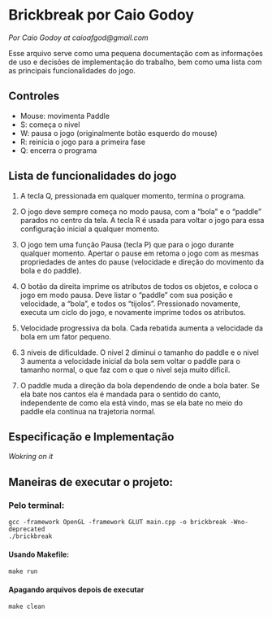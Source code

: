 # Brickbreak por Caio Godoy 
_Por Caio Godoy at caioafgod@gmail.com_

Esse arquivo serve como uma pequena documentação com as informações de uso e decisões de implementação do trabalho, bem como uma lista com as principais funcionalidades do jogo.

## Controles
- Mouse: movimenta Paddle
- S: começa o nivel
- W: pausa o jogo (originalmente botão esquerdo do mouse)
- R: reinicia o jogo para a primeira fase
- Q: encerra o programa

## Lista de funcionalidades do jogo

1. A tecla Q, pressionada em qualquer momento, termina o programa.

2. O jogo deve sempre começa no modo pausa, com a “bola” e o “paddle” parados no centro da tela. A tecla R é usada para voltar o jogo para essa configuração inicial a qualquer momento.

3. O jogo tem uma função Pausa (tecla P) que para o jogo durante qualquer momento. Apertar o pause em retoma o jogo com as mesmas propriedades de antes do pause (velocidade e direção do movimento da bola e do paddle).

4. O botão da direita imprime os atributos de todos os objetos, e coloca o jogo em modo pausa. Deve listar o “paddle” com sua posição e velocidade,  a “bola”, e todos os “tijolos”. Pressionado novamente, executa um ciclo do jogo, e novamente imprime todos os atributos.

5. Velocidade progressiva da bola. Cada rebatida aumenta a velocidade da bola em um fator pequeno.

6. 3 niveis de dificuldade. O nivel 2 diminui o tamanho do paddle e o nivel 3 aumenta a velocidade inicial da bola sem voltar o paddle para o tamanho normal, o que faz com o que o nivel seja muito dificil.

7. O paddle muda a direção da bola dependendo de onde a bola bater. Se ela bate nos cantos ela é mandada para o sentido do canto, independente de como ela está vindo, mas se ela bate no meio do paddle ela continua na trajetoria normal.

## Especificação e Implementação

_Wokring on it_

## Maneiras de executar o projeto:

### Pelo terminal:
```
gcc -framework OpenGL -framework GLUT main.cpp -o brickbreak -Wno-deprecated
./brickbreak
```

#### Usando Makefile:
```
make run
```
#### Apagando arquivos depois de executar
```
make clean
```